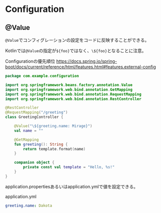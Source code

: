# Configuration

## @Value

`@Value`でコンフィグレーションの設定をコードに反映することができる。

Kotlinでは`@Value`の指定が`${foo}`ではなく、`\${foo}`となることに注意。

Configurationの優先順位
https://docs.spring.io/spring-boot/docs/current/reference/html/features.html#features.external-config

```kotlin
package com.example.configuration

import org.springframework.beans.factory.annotation.Value
import org.springframework.web.bind.annotation.GetMapping
import org.springframework.web.bind.annotation.RequestMapping
import org.springframework.web.bind.annotation.RestController

@RestController
@RequestMapping("/greeting")
class GreetingController {

    @Value("\${greeting.name: Mirage}")
    val name = ""

    @GetMapping
    fun greeting(): String {
        return template.format(name)
    }

    companion object {
        private const val template = "Hello, %s!"
    }
}
```

application.propertiesあるいはapplication.ymlで値を設定できる。

application.yml
```yaml
greeting.name: Dakota
```
